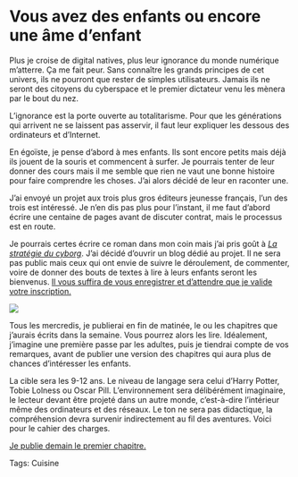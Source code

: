 # Vous avez des enfants ou encore une âme d’enfant

Plus je croise de digital natives, plus leur ignorance du monde numérique m’atterre. Ça me fait peur. Sans connaître les grands principes de cet univers, ils ne pourront que rester de simples utilisateurs. Jamais ils ne seront des citoyens du cyberspace et le premier dictateur venu les mènera par le bout du nez.

L’ignorance est la porte ouverte au totalitarisme. Pour que les générations qui arrivent ne se laissent pas asservir, il faut leur expliquer les dessous des ordinateurs et d’Internet.

En égoïste, je pense d’abord à mes enfants. Ils sont encore petits mais déjà ils jouent de la souris et commencent à surfer. Je pourrais tenter de leur donner des cours mais il me semble que rien ne vaut une bonne histoire pour faire comprendre les choses. J’ai alors décidé de leur en raconter une.

J’ai envoyé un projet aux trois plus gros éditeurs jeunesse français, l’un des trois est intéressé. Je n’en dis pas plus pour l’instant, il me faut d’abord écrire une centaine de pages avant de discuter contrat, mais le processus est en route.

Je pourrais certes écrire ce roman dans mon coin mais j’ai pris goût à [*La stratégie du cyborg*](http://blog.tcrouzet.com/la-strategie-du-cyborg/). J’ai décidé d’ouvrir un blog dédié au projet. Il ne sera pas public mais ceux qui ont envie de suivre le déroulement, de commenter, voire de donner des bouts de textes à lire à leurs enfants seront les bienvenus. [Il vous suffira de vous enregistrer et d’attendre que je valide votre inscription.](http://i.tcrouzet.com)

![](http://blog.tcrouzet.comhttps://tcrouzet.com/images_tc/2010/11/mondei.png)

Tous les mercredis, je publierai en fin de matinée, le ou les chapitres que j’aurais écrits dans la semaine. Vous pourrez alors les lire. Idéalement, j’imagine une première passe par les adultes, puis je tiendrai compte de vos remarques, avant de publier une version des chapitres qui aura plus de chances d’intéresser les enfants.

La cible sera les 9-12 ans. Le niveau de langage sera celui d’Harry Potter, Tobie Lolness ou Oscar Pill. L’environnement sera délibérément imaginaire, le lecteur devant être projeté dans un autre monde, c’est-à-dire l’intérieur même des ordinateurs et des réseaux. Le ton ne sera pas didactique, la compréhension devra survenir indirectement au fil des aventures. Voici pour le cahier des charges.

[Je publie demain le premier chapitre.](http://i.tcrouzet.com)

Tags: Cuisine